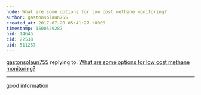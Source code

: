 ```yaml
---
node: What are some options for low cost methane monitoring? 
author: gastonsolaun755
created_at: 2017-07-20 05:41:27 +0000
timestamp: 1500529287
nid: 14645
cid: 22538
uid: 511257
---
```




[gastonsolaun755](../profile/gastonsolaun755) replying to: [What are some options for low cost methane monitoring? ](../notes/stevie/07-12-2017/what-are-some-options-for-low-cost-methane-monitoring)

----
good information